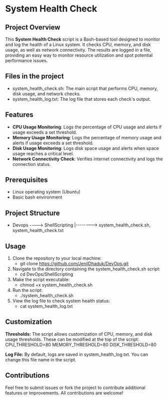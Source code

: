 # **System Health Check**

## **Project Overview**
This **System Health Check** script is a Bash-based tool designed to monitor and log the health of a Linux system. It checks CPU, memory, and disk usage, as well as network connectivity. The results are logged in a file, providing an easy way to monitor resource utilization and spot potential performance issues.

## **Files in the project**
- system_health_check.sh: The main script that performs CPU, memory, disk usage, and network checks.
- system_health_log.txt: The log file that stores each check's output.

## **Features**
- **CPU Usage Monitoring**: Logs the percentage of CPU usage and alerts if usage exceeds a set threshold.
- **Memory Usage Monitoring**: Logs the percentage of memory usage and alerts if usage exceeds a set threshold.
- **Disk Usage Monitoring**: Logs disk space usage and alerts when space usage reaches a critical level.
- **Network Connectivity Check**: Verifies internet connectivity and logs the connection status.

## **Prerequisites**
- Linux operating system (Ubuntu)
- Basic bash environment

## **Project Structure**
- Devops
   ----> ShellScripting
               |--------> system_health_check.sh, system_health_check.txt
## **Usage**
1. Clone the repository to your local machine:
   - git clone https://github.com/JenilDhaduk/DevOps.git
2. Navigate to the directory containing the system_health_check.sh script:
   - cd DevOps/ShellScripting
3. Make the script executable:
   - chmod +x system_health_check.sh
4. Run the script:
   - ./system_health_check.sh
5. View the log file to check system health status:
   - cat system_health_log.txt

## **Customization**
**Thresholds:** The script allows customization of CPU, memory, and disk usage thresholds. These can be modified at the top of the script:
CPU_THRESHOLD=80 
MEMORY_THRESHOLD=80
DISK_THRESHOLD=80

**Log File:** By default, logs are saved in system_health_log.txt. You can change this file name in the script.

## **Contributions**
Feel free to submit issues or fork the project to contribute additional features or improvements. All contributions are welcome!
